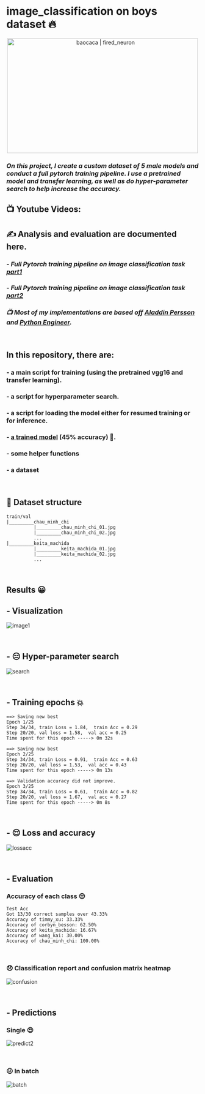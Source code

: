 # image_classification on boys dataset 🔥

<div align="center">
  <img alt="baocaca | fired_neuron" width="500" height="300" src="https://algotech.netlify.com/img/image_class/train.gif" />
</div>

### _On this project, I create a custom dataset of 5 male models and conduct a full pytorch training pipeline. I use a pretrained model and transfer learning, as well as do hyper-parameter search to help increase the accuracy._

## 📺 **Youtube Videos:**
<!-- YOUTUBE:START -->
<!-- YOUTUBE:END -->

## **✍️ Analysis and evaluation are documented here.**

### - _Full Pytorch training pipeline on image classification task [part1]_

### - _Full Pytorch training pipeline on image classification task [part2]_

### _📺 Most of my implementations are based off [Aladdin Persson] and [Python Engineer]._

&nbsp;

## **In this repository, there are:**

### - a main script for training (using the pretrained vgg16 and transfer learning).

### - a script for hyperparameter search.

### - a script for loading the model either for resumed training or for inference.

### - [a trained model] (45% accuracy) 😬.

### - some helper functions

### - a dataset

&nbsp;

## **📰 Dataset structure**

    train/val
    |_________chau_minh_chi
              |_________chau_minh_chi_01.jpg
              |_________chau_minh_chi_02.jpg
              ...
    |_________keita_machida
              |_________keita_machida_01.jpg
              |_________keita_machida_02.jpg
              ...
              
&nbsp;
              
## **Results 😀**

## - **Visualization**

![image1](images/visualize.PNG)

&nbsp;

## - **😑 Hyper-parameter search**

![search](images/Search.JPG)

&nbsp;

## - **Training epochs 💥**

    ==> Saving new best
    Epoch 1/25
    Step 34/34, train Loss = 1.84,  train Acc = 0.29
    Step 20/20, val loss = 1.58,  val acc = 0.25
    Time spent for this epoch -----> 0m 32s

    ==> Saving new best
    Epoch 2/25
    Step 34/34, train Loss = 0.91,  train Acc = 0.63
    Step 20/20, val loss = 1.53,  val acc = 0.43
    Time spent for this epoch -----> 0m 13s

    ==> Validation accuracy did not improve.
    Epoch 3/25
    Step 34/34, train Loss = 0.61,  train Acc = 0.82
    Step 20/20, val loss = 1.67,  val acc = 0.27
    Time spent for this epoch -----> 0m 8s

&nbsp;

## - **😌 Loss and accuracy**

![lossacc](images/newdrawing.JPG)

&nbsp;

## - **Evaluation**

### **Accuracy of each class 😔**

    Test Acc
    Got 13/30 correct samples over 43.33%
    Accuracy of timmy_xu: 33.33%
    Accuracy of corbyn_besson: 62.50%
    Accuracy of keita_machida: 16.67%
    Accuracy of wang_kai: 30.00%
    Accuracy of chau_minh_chi: 100.00%

&nbsp;

### **😞 Classification report and confusion matrix heatmap**

![confusion](images/confusion.PNG)

&nbsp;

## - **Predictions**

### **Single 😍**

![predict2](images/pred2.PNG)

&nbsp;

### **😐 In batch**

![batch](images/vismo.JPG)

[part1]: https://blogbybao.wordpress.com/2022/02/13/full-pytorch-training-pipeline-on-image-classification-task/
[part2]: https://blogbybao.wordpress.com/2022/02/14/full-pytorch-training-pipeline-on-image-classification-task-part2/
[aladdin persson]: https://www.youtube.com/playlist?list=PLhhyoLH6IjfxeoooqP9rhU3HJIAVAJ3Vz
[python engineer]: https://www.youtube.com/playlist?list=PLqnslRFeH2UrcDBWF5mfPGpqQDSta6VK4
[a trained model]: https://drive.google.com/file/d/1-liCPmZJwdZ-ymBap13gpLSxwfms5PmP/view?usp=sharing
